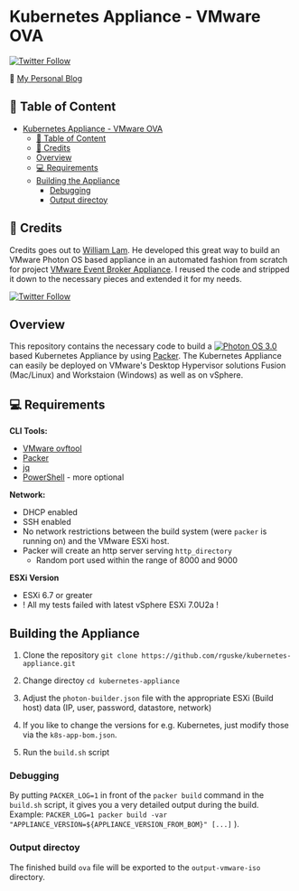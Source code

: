 # Kubernetes Appliance - VMware OVA

[![Twitter Follow](https://img.shields.io/twitter/follow/vmw_rguske?style=social)](https://twitter.com/vmw_rguske)

:pencil: [My Personal Blog](https://rguske.github.io)

## :book: Table of Content

- [Kubernetes Appliance - VMware OVA](#kubernetes-appliance---vmware-ova)
  - [:book: Table of Content](#book-table-of-content)
  - [:raised_hands: Credits](#raised_hands-credits)
  - [Overview](#overview)
  - [:computer: Requirements](#computer-requirements)
  - [Building the Appliance](#building-the-appliance)
    - [Debugging](#debugging)
    - [Output directoy](#output-directoy)

## :raised_hands: Credits

Credits goes out to [William Lam](https://twitter.com/lamw). He developed this great way to build an VMware Photon OS based appliance in an automated fashion from scratch for project [VMware Event Broker Appliance](https://www.vmweventbroker.io). I reused the code and stripped it down to the necessary pieces and extended it for my needs.

[![Twitter Follow](https://img.shields.io/twitter/follow/lamw?style=social)](https://twitter.com/lamw)

## Overview

This repository contains the necessary code to build a [![Photon OS 3.0](https://img.shields.io/badge/Photon%20OS-3.0-orange)](https://vmware.github.io/photon/) based Kubernetes Appliance by using [Packer](https://learn.hashicorp.com/tutorials/packer/get-started-install-cli). The Kubernetes Appliance can easily be deployed on VMware's Desktop Hypervisor solutions Fusion (Mac/Linux) and Workstaion (Windows) as well as on vSphere.

## :computer: Requirements

**CLI Tools:**

- [VMware ovftool](https://www.vmware.com/support/developer/ovf/)
- [Packer](https://learn.hashicorp.com/tutorials/packer/get-started-install-cli)
- [jq](https://github.com/stedolan/jq/wiki/Installation)
- [PowerShell](https://github.com/PowerShell/PowerShell) - more optional

**Network:**

- DHCP enabled
- SSH enabled
- No network restrictions between the build system (were `packer` is running on) and the VMware ESXi host.
- Packer will create an http server serving `http_directory`
  - Random port used within the range of 8000 and 9000

**ESXi Version**

- ESXi 6.7 or greater
- ! All my tests failed with latest vSphere ESXi 7.0U2a !

## Building the Appliance

1. Clone the repository
`git clone https://github.com/rguske/kubernetes-appliance.git`

2. Change directoy
`cd kubernetes-appliance`
3. Adjust the `photon-builder.json` file with the appropriate ESXi (Build host) data (IP, user, password, datastore, network)
4. If you like to change the versions for e.g. Kubernetes, just modify those via the `k8s-app-bom.json`.
5. Run the `build.sh` script

### Debugging

By putting `PACKER_LOG=1` in front of the `packer build` command in the `build.sh` script, it gives you a very detailed output during the build. Example: `PACKER_LOG=1 packer build -var "APPLIANCE_VERSION=${APPLIANCE_VERSION_FROM_BOM}" [...]` ).

### Output directoy

The finished build `ova` file will be exported to the `output-vmware-iso` directory.